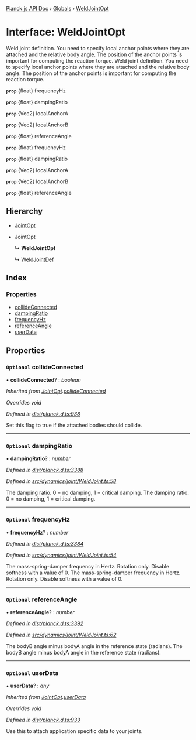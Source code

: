 [Planck.js API Doc](../README.md) › [Globals](../globals.md) › [WeldJointOpt](weldjointopt.md)

# Interface: WeldJointOpt

Weld joint definition. You need to specify local anchor points where they are
attached and the relative body angle. The position of the anchor points is
important for computing the reaction torque.
Weld joint definition. You need to specify local anchor points where they are
attached and the relative body angle. The position of the anchor points is
important for computing the reaction torque.

**`prop`** {float} frequencyHz

**`prop`** {float} dampingRatio

**`prop`** {Vec2} localAnchorA

**`prop`** {Vec2} localAnchorB

**`prop`** {float} referenceAngle

**`prop`** {float} frequencyHz

**`prop`** {float} dampingRatio

**`prop`** {Vec2} localAnchorA

**`prop`** {Vec2} localAnchorB

**`prop`** {float} referenceAngle

## Hierarchy

* [JointOpt](jointopt.md)

* JointOpt

  ↳ **WeldJointOpt**

  ↳ [WeldJointDef](weldjointdef.md)

## Index

### Properties

* [collideConnected](weldjointopt.md#optional-collideconnected)
* [dampingRatio](weldjointopt.md#optional-dampingratio)
* [frequencyHz](weldjointopt.md#optional-frequencyhz)
* [referenceAngle](weldjointopt.md#optional-referenceangle)
* [userData](weldjointopt.md#optional-userdata)

## Properties

### `Optional` collideConnected

• **collideConnected**? : *boolean*

*Inherited from [JointOpt](jointopt.md).[collideConnected](jointopt.md#optional-collideconnected)*

*Overrides void*

*Defined in [dist/planck.d.ts:938](https://github.com/shakiba/planck.js/blob/3ede11b/dist/planck.d.ts#L938)*

Set this flag to true if the attached bodies
should collide.

___

### `Optional` dampingRatio

• **dampingRatio**? : *number*

*Defined in [dist/planck.d.ts:3388](https://github.com/shakiba/planck.js/blob/3ede11b/dist/planck.d.ts#L3388)*

*Defined in [src/dynamics/joint/WeldJoint.ts:58](https://github.com/shakiba/planck.js/blob/3ede11b/src/dynamics/joint/WeldJoint.ts#L58)*

The damping ratio. 0 = no damping, 1 = critical damping.
The damping ratio. 0 = no damping, 1 = critical damping.

___

### `Optional` frequencyHz

• **frequencyHz**? : *number*

*Defined in [dist/planck.d.ts:3384](https://github.com/shakiba/planck.js/blob/3ede11b/dist/planck.d.ts#L3384)*

*Defined in [src/dynamics/joint/WeldJoint.ts:54](https://github.com/shakiba/planck.js/blob/3ede11b/src/dynamics/joint/WeldJoint.ts#L54)*

The mass-spring-damper frequency in Hertz. Rotation only. Disable softness
with a value of 0.
The mass-spring-damper frequency in Hertz. Rotation only. Disable softness
with a value of 0.

___

### `Optional` referenceAngle

• **referenceAngle**? : *number*

*Defined in [dist/planck.d.ts:3392](https://github.com/shakiba/planck.js/blob/3ede11b/dist/planck.d.ts#L3392)*

*Defined in [src/dynamics/joint/WeldJoint.ts:62](https://github.com/shakiba/planck.js/blob/3ede11b/src/dynamics/joint/WeldJoint.ts#L62)*

The bodyB angle minus bodyA angle in the reference state (radians).
The bodyB angle minus bodyA angle in the reference state (radians).

___

### `Optional` userData

• **userData**? : *any*

*Inherited from [JointOpt](jointopt.md).[userData](jointopt.md#optional-userdata)*

*Overrides void*

*Defined in [dist/planck.d.ts:933](https://github.com/shakiba/planck.js/blob/3ede11b/dist/planck.d.ts#L933)*

Use this to attach application specific data to your joints.
